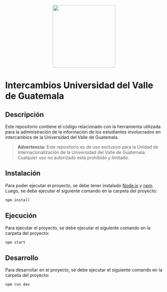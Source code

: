 <p align="center">
  <img src="https://res.cloudinary.com/webuvg/image/upload/f_auto,q_auto,w_169,c_scale,fl_lossy,dpr_1.00/f_auto,q_auto,fl_lossy,c_scale,w_200/v1641327930/WEB/Nosotros/Imagen%20Institucional/Logotipo%20UVG/Logotipo%20UVG/Logo-UVG-cuadrado.jpg" width="200px"></img>
 </p>

# Intercambios Universidad del Valle de Guatemala

## Descripción
Este repositorio contiene el código relacionado con la herramienta utilizada para la administración de la información de los estudiantes involucrados en intercambios de la Universidad del Valle de Guatemala.

> **Advertencia:** Este repositorio es de uso exclusivo para la Unidad de Internacionalización de la Universidad del Valle de Guatemala. Cualquier uso no autorizado está prohibido y limitado.

## Instalación
Para poder ejecutar el proyecto, se debe tener instalado [Node.js](https://nodejs.org/en/) y [npm](https://www.npmjs.com/). Luego, se debe ejecutar el siguiente comando en la carpeta del proyecto:
```bash
npm install
```

## Ejecución
Para ejecutar el proyecto, se debe ejecutar el siguiente comando en la carpeta del proyecto:
```bash
npm start
```

## Desarrollo
Para desarrollar en el proyecto, se debe ejecutar el siguiente comando en la carpeta del proyecto:
```bash
npm run dev
```